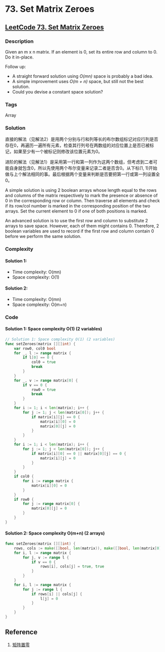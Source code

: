 # 73. Set Matrix Zeroes

## [LeetCode 73. Set Matrix Zeroes](https://leetcode-cn.com/problems/set-matrix-zeroes)

### Description

Given an m x n matrix. If an element is 0, set its entire row and column to 0. Do it in-place.

Follow up:

* A straight forward solution using _O\(mn\)_ space is probably a bad idea.
* A simple improvement uses _O\(m + n\)_ space, but still not the best solution.
* Could you devise a constant space solution?

### Tags

Array

### Solution

直接的解法（见解法2）是用两个分别与行和列等长的布尔数组标记对应行列是否存在0，再遍历一遍所有元素，检查其行列号在两数组的对应位置上是否已被标记，如果至少有一个被标记则修改该位置元素为0。

进阶的解法（见解法1）是采用第一行和第一列作为这两个数组，但考虑到二者可能自身就包含0，所以先使用两个布尔变量来记录二者是否含0。从下标\(1, 1\)开始做与上个解法相同的事。最后根据两个变量来判断是否要把第一行或第一列设置全0。

A simple solution is using 2 boolean arrays whose length equal to the rows and columns of the matrix respectively to mark the presence or absence of 0 in the corresponding row or column. Then traverse all elements and check if its row/col number is marked in the corresponding position of the two arrays. Set the current element to 0 if one of both positions is marked.

An advanced solution is to use the first row and column to substitute 2 arrays to save space. However, each of them might contains 0. Therefore, 2 boolean variables are used to record if the first row and column contain 0 before we perform the same solution.

### Complexity

#### Solution 1: 

* Time complexity: O\(mn\)
* Space complexity: O\(1\)

#### Solution 2: 

* Time complexity: O\(mn\)
* Space complexity: O\(m+n\)

### Code

#### Solution 1: Space complexity O\(1\) \(2 variables\)

```go
// Solution 1: Space complexity O(1) (2 variables)
func setZeroes(matrix [][]int) {
	var row0, col0 bool
	for _, l := range matrix {
		if l[0] == 0 {
			col0 = true
			break
		}
	}
	for _, v := range matrix[0] {
		if v == 0 {
			row0 = true
			break
		}
	}
	for i := 1; i < len(matrix); i++ {
		for j := 1; j < len(matrix[0]); j++ {
			if matrix[i][j] == 0 {
				matrix[i][0] = 0
				matrix[0][j] = 0
			}
		}
	}
	for i := 1; i < len(matrix); i++ {
		for j := 1; j < len(matrix[0]); j++ {
			if matrix[i][0] == 0 || matrix[0][j] == 0 {
				matrix[i][j] = 0
			}
		}
	}
	if col0 {
		for i := range matrix {
			matrix[i][0] = 0
		}
	}
	if row0 {
		for j := range matrix[0] {
			matrix[0][j] = 0
		}
	}
}
```

#### Solution 2: Space complexity O\(m+n\) \(2 arrays\)

```go
func setZeroes(matrix [][]int) {
	rows, cols := make([]bool, len(matrix)), make([]bool, len(matrix[0]))
	for i, l := range matrix {
		for j, v := range l {
			if v == 0 {
				rows[i], cols[j] = true, true
			}
		}
	}
	for i, l := range matrix {
		for j := range l {
			if rows[i] || cols[j] {
				l[j] = 0
			}
		}
	}
}
```

## Reference

1. [矩阵置零](https://leetcode-cn.com/problems/set-matrix-zeroes/solution/ju-zhen-zhi-ling-by-leetcode-solution-9ll7/)

